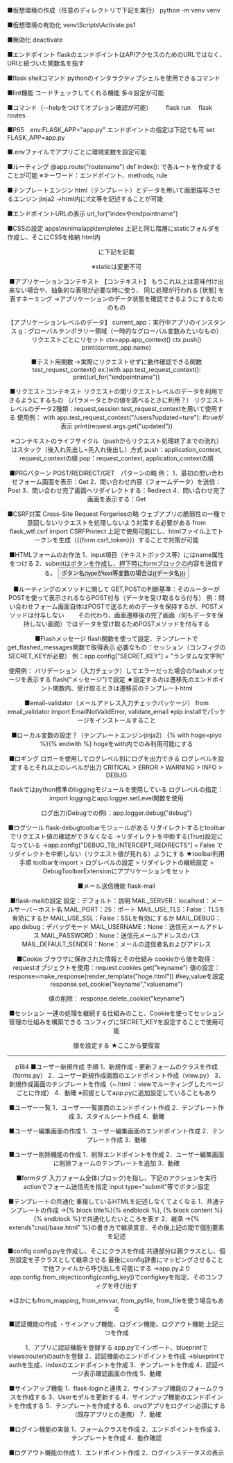 ■仮想環境の作成（任意のディレクトリで下記を実行）
python -m venv venv

■仮想環境の有効化
venv\Scripts\Activate.ps1

■無効化
deactivate

■エンドポイント
flaskのエンドポイントはAPIアクセスのためのURLではなく、URIと紐づいた関数名を指す

■flask shellコマンド
pythonのインタラクティブシェルを使用できるコマンド

■lint機能
コードチェックしてくれる機能
多々設定が可能



■コマンド（--helpをつけてオプション確認が可能）
　　flask run
  　flask routes

■P65　env:FLASK_APP="app.py"
エンドポイントの指定は下記でも可
set FLASK_APP=app.py

■.envファイルでアプリごとに環境変数を設定可能

■ルーティング
@app.route("routename")
def index():
で各ルートを作成することが可能
※キーワード：エンドポイント、methods, rule

■テンプレートエンジン
html（テンプレート）とデータを用いて画面描写させるエンジン
jinja2
→html内にif文等を記述することが可能

■エンドポイントURLの表示
url_for("indexやendpointname")

■CSSの設定
apps\minimalapp\templetes
上記と同じ階層にstaticフォルダを作成し、そこにCSSを格納
html内<header>に下記を記載
   <link rel="stylesheet" href="{{url_for('static', filename='style.css')}}" />
※staticは変更不可

■アプリケーションコンテキスト
【コンテキスト】
もうこれ以上は意味付け出来ない場合や、抽象的な表現が必要な時に使う、
同じ処理が行われる [状態] を表すネーミング
→アプリケーションのデータ状態を確認できるようにするためのもの

【アプリケーションレベルのデータ】
current_app：実行中アプリのインスタンス
g：グローバルテンポラリー領域（一時的なグローバル変数みたいなもの）
リクエストごとにリセット
ctx=app.app_context()
ctx.push()
print(current_app.name)

■テスト用関数
→実際にリクエストせずに動作確認できる関数
test_request_context()
ex.)with app.test_request_context():
       print(url_for("endpointname"))
	   
■リクエストコンテキスト
リクエストの間リクエストレベルのデータを利用できるようにするもの
（パラメータとかの値を調べるときに利用？）
リクエストレベルのデータ2種類：request,session
test_request_contextを用いて使用する
使用例：
with app.test_request_context("/users?updated=ture"):
    #trueが表示
    print(request.args.get("updated"))

※コンテキストのライフサイクル（pushからリクエスト処理終了までの流れ）
はスタック（後入れ先出し=先入れ後出し）方式
push：application_context, request_contextの順
pop：request_context, application_contextの順

■PRGパターン
POST/REDIRECT/GET　パターンの略
例：
1．最初の問い合わせフォーム画面を表示：Get
2．問い合わせ内容（フォームデータ）を送信：Post
3．問い合わせ完了画面へリダイレクトする：Redirect
4．問い合わせ完了画面を表示する：Get

■CSRF対策
Cross-Site Request Forgeriesの略
ウェブアプリの脆弱性の一種で意図しないリクエストを処理しないよう対策する必要がある
from flask_wtf.csrf import CSRFProtect
上記で使用可能にし、htmlファイル上でトークンを生成（{{form.csrf_token}}）することで対策が可能


■HTMLフォームのお作法
1．input項目（テキストボックス等）にはname属性をつける
2．submitはボタンを作成し、押下時にformブロックの内容を送信する。
<input type="submit" name="識別するための名前" value="ボタン名(typeがtext等変数の場合は{{データ名}})" /> 

■ルーティングのメソッドに関して
GET,POSTの判断基準：そのルーターがPOSTを使って表示されるならPOST付与（データを受け取るなら付与）
例：問い合わせフォーム画面自体はPOSTで送るためのデータを保持するが、POSTメソッドは付与しない
　　その代わり、画面遷移後の完了画面（何もデータを保持しない画面）ではデータを受け取るためPOSTメソッドを付与する
  
■Flashメッセージ
flash関数を使って設定、テンプレートでget_flashed_messages関数で取得表示
必要なもの：セッション（コンフィグのSECRET_KEYが必要）
例：app.config["SECRET_KEY"] = "ランダムな文字列"

使用例：
バリデーション（入力チェック）してエラーだった場合のflashメッセージを表示する
flash("メッセージ")で設定
★設定するのは遷移先のエンドポイント関数内、受け取るときは遷移前のテンプレートhtml


■email-validator（メールアドレス入力チェックパッケージ）
from email_validator import EmailNotValidError, validate_email
※pip installでパッケージをインストールすること

■ローカル変数の設定？（テンプレートエンジンjinja2）
{% with hoge=piyo %}{% endwith %}
hogeをwith内でのみ利用可能にする

■ロギング
ロガーを使用してログレベル別にログを出力できる
ログレベルを設定するとそれ以上のレベルが出力
CRITICAL > ERROR > WARNING > INFO > DEBUG

flaskではpython標準のloggingモジュールを使用している
ログレベルの指定：import loggingとapp.logger.setLevel関数を使用

ログ出力(Debugでの例)：app.logger.debug("debug")

■ログツール
flask-debugtoolbarモジュールがある
リダイレクトするとtoolbarでリクエスト値の確認ができなくなる
→リダイレクトを中断する(True)設定になっている
→app.config["DEBUG_TB_INTERCEPT_REDIRECTS"] = False
でリダイレクトを中断しない（リクエスト値が見れる）ようにする
★toolbar利用手順
toolbarをimport > ログレベルの設定 > リダイレクトの継続設定 > DebugToolbarExtensionにアプリケーションをセット


■メール送信機能
flask-mail

■flask-mailの設定
設定：デフォルト：説明
MAIL_SERVER：localhost：メールサーバーホスト名
MAIL_PORT：25：ポート
MAIL_USE_TLS：False：TLSを有効にするか
MAIL_USE_SSL：False：SSLを有効にするか
MAIL_DEBUG：app.debug：デバッグモード
MAIL_USERNAME：None：送信元メールアドレス
MAIL_PASSWORD：None：送信元メールアドレスのパス
MAIL_DEFAULT_SENDER：None：メールの送信者名およびアドレス

■Cookie
ブラウザに保存された情報とその仕組み
cookieから値を取得：requestオブジェクトを使用：request.cookies.get("keyname")
値の設定：
response=make_response(render_template("hoge.html"))
#key,valueを設定
response.set_cookie("keyname","valuename")

値の削除：
response.delete_cookie("keyname")


■セッション
一連の処理を継続する仕組みのこと、Cookieを使ってセッション管理の仕組みを構築できる
コンフィグにSECRET_KEYを設定することで使用可能

値を設定する
★ここから要復習

--------
p184
■ユーザー新規作成
手順
1．新規作成・更新フォームのクラスを作成（forms.py）
2．ユーザー新規作成画面のエンドポイント作成（view.py）
3．新規作成画面のテンプレートを作成（~.html  ：viewでルーティングしたページごとに作成）
4．動確
※前提としてapp.pyに追加設定していることもあり

■ユーザー一覧
1．ユーザー一覧画面のエンドポイント作成
2．テンプレート作成
3．スタイルシート作成
4．動確

■ユーザー編集画面の作成
1．ユーザー編集画面のエンドポイント作成
2．テンプレート作成
3．動確

■ユーザー削除機能の作成
1．削除エンドポイントを作成
2．ユーザー編集画面に削除フォームのテンプレートを追加
3．動確

■formタグ
入力フォーム全体(ブロック)を指し、下記のアクションを実行
actionでフォーム送信先を指定
input type="submit"等でボタン設定

■テンプレートの共通化
重複しているHTMLを記述しなくてよくなる
1．共通テンプレートの作成
→{% block title%}{% endblock %}, {% block content %}{% endblock %}で共通化したいところを表す
2．継承
→{% extends"crud/base.html" %}の書き方で継承宣言、その後上記の間で個別要素を記述


■config
config.pyを作成し、そこにクラスを作成
共通部分は親クラスとし、個別設定を子クラスとして継承させる
最後にconfig辞書にマッピングさせることで他ファイルから呼び出しを可能にする
→app.pyよりapp.config.from_object(config[config_key])でconfigkeyを指定、そのコンフィグを呼び出す

※ほかにもfrom_mapping, from_envvar, from_pyfile, from_fileを使う場合もある


■認証機能の作成
・サインアップ機能、ログイン機能、ログアウト機能
上記三つを作成

1．アプリに認証機能を登録する
app.pyでインポート、blueprintでviews(router)のauthを登録
2．認証機能のエンドポイントを作成
→blueprintでauthを生成、indexのエンドポイントを作成
3．テンプレートを作成
4．認証ページ表示確認画面の作成
5．動確

■サインアップ機能
1．flask-loginと連携
2．サインアップ機能のフォームクラスを作成する
3．Userモデルを更新する
4．サインアップ機能のエンドポイントを作成する
5．テンプレートを作成する
6．crudアプリをログイン必須にする（既存アプリとの連携）
7．動確

■ログイン機能の実装
1．フォームクラスを作成
2．エンドポイントを作成
3．テンプレートを作成
4．動作確認


■ログアウト機能の作成
1．エンドポイント作成
2．ログインステータスの表示








